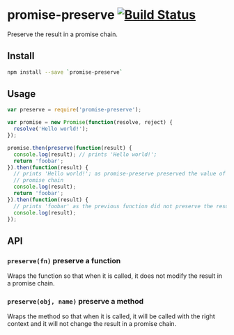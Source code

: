 # promise-preserve [![Build Status](https://travis-ci.org/leahciMic/promise-preserve.svg?branch=master)](https://travis-ci.org/leahciMic/promise-preserve)

Preserve the result in a promise chain.

## Install

```sh
npm install --save `promise-preserve`
```

## Usage

```js
var preserve = require('promise-preserve');

var promise = new Promise(function(resolve, reject) {
  resolve('Hello world!');
});

promise.then(preserve(function(result) {
  console.log(result); // prints 'Hello world!';
  return 'foobar';
}).then(function(result) {
  // prints 'Hello world!'; as promise-preserve preserved the value of the
  // promise chain
  console.log(result);
  return 'foobar';
}).then(function(result) {
  // prints 'foobar' as the previous function did not preserve the result
  console.log(result);
});
```

## API

### `preserve(fn)` preserve a function

Wraps the function so that when it is called, it does not modify the result in
a promise chain.

### `preserve(obj, name)` preserve a method

Wraps the method so that when it is called, it will be called with the right
context and it will not change the result in a promise chain.

